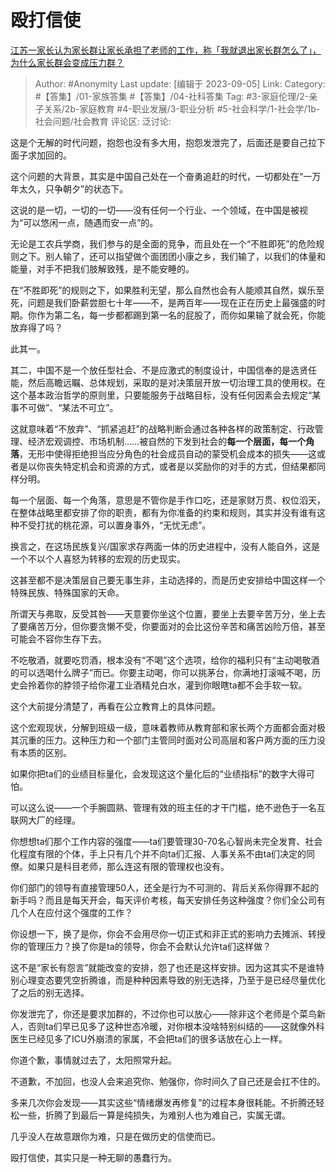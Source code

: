 # 殴打信使
[江苏一家长认为家长群让家长承担了老师的工作，称「我就退出家长群怎么了」，为什么家长群会变成压力群？](https://www.zhihu.com/question/428413851/answer/3197938092)

> Author: #Anonymity
> Last update: [编辑于 2023-09-05]
> Link:
> Category: #【答集】/01-家族答集 #【答集】/04-社科答集
> Tag: #3-家庭伦理/2-亲子关系/2b-家庭教育 #4-职业发展/3-职业分析 #5-社会科学/1-社会学/1b-社会问题/社会教育
> 评论区:
> 泛讨论:

这是个无解的时代问题，抱怨也没有多大用，抱怨发泄完了，后面还是要自己拉下面子求加回的。

这个问题的大背景，其实是中国自己处在一个奋勇追赶的时代，一切都处在“一万年太久，只争朝夕”的状态下。

这说的是一切，一切的一切——没有任何一个行业、一个领域，在中国是被视为“可以悠闲一点，随遇而安一点”的。

无论是工农兵学商，我们参与的是全面的竞争，而且处在一个“不胜即死”的危险规则之下。别人输了，还可以指望做个面团团小康之乡，我们输了，以我们的体量和能量，对手不把我们肢解致残，是不能安睡的。

在“不胜即死”的规则之下，如果胜利无望，那么自然也会有人能顺其自然，娱乐至死，问题是我们卧薪尝胆七十年——不，是两百年——现在正在历史上最强盛的时期。你作为第二名，每一步都都踢到第一名的屁股了，而你如果输了就会死，你能放弃得了吗？

此其一。

其二，中国不是一个放任型社会、不是应激式的制度设计，中国信奉的是选贤任能，然后高瞻远瞩、总体规划，采取的是对决策层开放一切治理工具的使用权。在这个基本政治哲学的原则里，只要能服务于战略目标，没有任何因素会去规定“某事不可做”、“某法不可立”。

这就意味着“不放弃”、“抓紧追赶”的战略判断会通过各种各样的政策制定、行政管理、经济宏观调控、市场机制……被自然的下发到社会的**每一个层面，每一个角落**，无形中使得拒绝担当应分角色的社会成员自动的蒙受机会成本的损失——这或者是以你丧失特定机会和资源的方式，或者是以奖励你的对手的方式，但结果都同样分明。

每一个层面、每一个角落，意思是不管你是手作口吃，还是家财万贯、权位滔天，在整体战略里都安排了你的职责，都有为你准备的约束和规则，其实并没有谁有这种不受打扰的桃花源，可以置身事外，“无忧无虑”。

换言之，在这场民族复兴/国家求存两面一体的历史进程中，没有人能自外，这是一个不以个人喜怒为转移的宏观的历史现实。

这甚至都不是决策层自己要无事生非，主动选择的，而是历史安排给中国这样一个特殊民族、特殊国家的天命。

所谓天与弗取，反受其咎——天意要你坐这个位置，要坐上去要辛苦万分，坐上去了要痛苦万分，但你要贪懒不受，你要面对的会比这份辛苦和痛苦凶险万倍，甚至可能会不容你生存下去。

不吃敬酒，就要吃罚酒，根本没有“不喝”这个选项，给你的福利只有“主动喝敬酒的可以选喝什么牌子”而已。你要主动喝，你可以挑茅台，你满地打滚喊不喝，历史会拎着你的脖领子给你灌工业酒精兑白水，灌到你眼瞎ta都不会手软一软。

这个大前提分清楚了，再看在公立教育上的具体问题。

这个宏观现状，分解到班级一级，意味着教师从教育部和家长两个方面都会面对极其沉重的压力。这种压力和一个部门主管同时面对公司高层和客户两方面的压力没有本质的区别。

如果你把ta们的业绩目标量化，会发现这这个量化后的“业绩指标”的数字大得可怕。

可以这么说——一个手腕圆熟、管理有效的班主任的才干门槛，绝不逊色于一名互联网大厂的经理。

你想想ta们那个工作内容的强度——ta们要管理30-70名心智尚未完全发育、社会化程度有限的个体，手上只有几个并不向ta们汇报、人事关系不由ta们决定的同僚。如果只是科目老师，那么连这有限的管理权也没有。

你们部门的领导有直接管理50人，还全是行为不可测的、背后关系你得罪不起的新手吗？而且是每天开会，每天评价考核，每天安排任务这种强度？你们全公司有几个人在应付这个强度的工作？

你设想一下，换了是你，你会不会用尽你一切正式和非正式的影响力去摊派、转授你的管理压力？换了你是ta的领导，你会不会默认允许ta们这样做？

这不是“家长有怨言”就能改变的安排，怨了也还是这样安排。因为这其实不是谁特别心理变态要凭空折腾谁，而是种种因素导致的别无选择，乃至于是已经尽量优化了之后的别无选择。

你发泄完了，你还是要求加群的，不过你也可以放心——除非这个老师是个菜鸟新人，否则ta们早已见多了这种世态冷暖，对你根本没啥特别纠结的——这就像外科医生已经见多了ICU外崩溃的家属，不会把ta们的很多话放在心上一样。

你道个歉，事情就过去了，太阳照常升起。

不道歉，不加回，也没人会来追究你、勉强你，你时间久了自己还是会扛不住的。

多来几次你会发现——其实这些“情绪爆发再修复”的过程本身很耗能。不折腾还轻松一些，折腾了到最后一算是纯损失，为难别人也为难自己，实属无谓。

几乎没人在故意跟你为难，只是在做历史的信使而已。

殴打信使，其实只是一种无聊的愚蠢行为。
